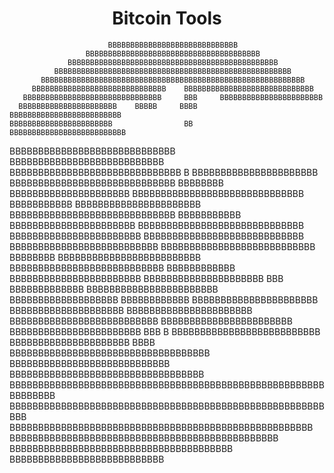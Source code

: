 <h1 align="center">Bitcoin Tools</h1>

                          BBBBBBBBBBBBBBBBBBBBBBBBBBBBB                         
                     BBBBBBBBBBBBBBBBBBBBBBBBBBBBBBBBBBBBBBB                    
                 BBBBBBBBBBBBBBBBBBBBBBBBBBBBBBBBBBBBBBBBBBBBBBB                
              BBBBBBBBBBBBBBBBBBBBBBBBBBBBBBBBBBBBBBBBBBBBBBBBBBBBB             
           BBBBBBBBBBBBBBBBBBBBBBBBBBBBBBBBBBBBBBBBBBBBBBBBBBBBBBBBBBB          
         BBBBBBBBBBBBBBBBBBBBBBBBBBBBBB    BBBBBBBBBBBBBBBBBBBBBBBBBBBBB        
       BBBBBBBBBBBBBBBBBBBBBBBBBBBBBBB     BBB     BBBBBBBBBBBBBBBBBBBBBBB      
      BBBBBBBBBBBBBBBBBBBBBB    BBBBB     BBBB    BBBBBBBBBBBBBBBBBBBBBBBBB     
    BBBBBBBBBBBBBBBBBBBBBBB                BB     BBBBBBBBBBBBBBBBBBBBBBBBBB    
   BBBBBBBBBBBBBBBBBBBBBBBBBBBBB                   BBBBBBBBBBBBBBBBBBBBBBBBBBB  
  BBBBBBBBBBBBBBBBBBBBBBBBBBBBBB        B               BBBBBBBBBBBBBBBBBBBBBB  
  BBBBBBBBBBBBBBBBBBBBBBBBBBBBB         BBBBBBBB          BBBBBBBBBBBBBBBBBBBBB 
 BBBBBBBBBBBBBBBBBBBBBBBBBBBBBB        BBBBBBBBBBB        BBBBBBBBBBBBBBBBBBBBBB
 BBBBBBBBBBBBBBBBBBBBBBBBBBBBB        BBBBBBBBBBB         BBBBBBBBBBBBBBBBBBBBBB
 BBBBBBBBBBBBBBBBBBBBBBBBBBBBB                           BBBBBBBBBBBBBBBBBBBBBBB
 BBBBBBBBBBBBBBBBBBBBBBBBBBBB                         BBBBBBBBBBBBBBBBBBBBBBBBBB
 BBBBBBBBBBBBBBBBBBBBBBBBBBB        BBBBBBBB           BBBBBBBBBBBBBBBBBBBBBBBBB
 BBBBBBBBBBBBBBBBBBBBBBBBBBB        BBBBBBBBBBBB         BBBBBBBBBBBBBBBBBBBBBBB
 BBBBBBBBBBBBBBBBBBBBB  BBB        BBBBBBBBBBBBB         BBBBBBBBBBBBBBBBBBBBBBB
  BBBBBBBBBBBBBBBBBBB              BBBBBBBBBBBB          BBBBBBBBBBBBBBBBBBBBBB 
  BBBBBBBBBBBBBBBBBBBB                                  BBBBBBBBBBBBBBBBBBBBBB  
   BBBBBBBBBBBBBBBBBBBBBBBBBB                         BBBBBBBBBBBBBBBBBBBBBBB  
     BBBBBBBBBBBBBBBBBBBBBBB     BBB     B        BBBBBBBBBBBBBBBBBBBBBBBBBB    
      BBBBBBBBBBBBBBBBBBBBB     BBBB    BBBBBBBBBBBBBBBBBBBBBBBBBBBBBBBBBBB     
       BBBBBBBBBBBBBBBBBBBBBBBBBBBB     BBBBBBBBBBBBBBBBBBBBBBBBBBBBBBBBBB      
         BBBBBBBBBBBBBBBBBBBBBBBBBBBBBBBBBBBBBBBBBBBBBBBBBBBBBBBBBBBBBBB        
           BBBBBBBBBBBBBBBBBBBBBBBBBBBBBBBBBBBBBBBBBBBBBBBBBBBBBBBBBB           
              BBBBBBBBBBBBBBBBBBBBBBBBBBBBBBBBBBBBBBBBBBBBBBBBBBBBB             
                 BBBBBBBBBBBBBBBBBBBBBBBBBBBBBBBBBBBBBBBBBBBBBBB                
                     BBBBBBBBBBBBBBBBBBBBBBBBBBBBBBBBBBBBBBB                    
                           BBBBBBBBBBBBBBBBBBBBBBBBBBB                          